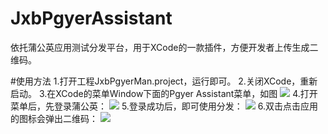 # JxbPgyerAssistant
依托蒲公英应用测试分发平台，用于XCode的一款插件，方便开发者上传生成二维码。

#使用方法
1.打开工程JxbPgyerMan.project，运行即可。
2.关闭XCode，重新启动。
3.在XCode的菜单Window下面的Pgyer Assistant菜单，如图
![](https://raw.githubusercontent.com/JxbSir/JxbPgyerAssistant/master/Shoot/position.png)
4.打开菜单后，先登录蒲公英：
![](https://raw.githubusercontent.com/JxbSir/JxbPgyerAssistant/master/Shoot/login.png)
5.登录成功后，即可使用分发：
![](https://raw.githubusercontent.com/JxbSir/JxbPgyerAssistant/master/Shoot/main.png)
6.双击点击应用的图标会弹出二维码：
![](https://raw.githubusercontent.com/JxbSir/JxbPgyerAssistant/master/Shoot/qr.png)
